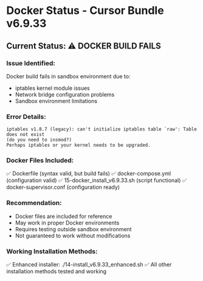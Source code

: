# Docker Status - Cursor Bundle v6.9.33

## Current Status: ⚠️ DOCKER BUILD FAILS

### Issue Identified:
Docker build fails in sandbox environment due to:
- iptables kernel module issues
- Network bridge configuration problems
- Sandbox environment limitations

### Error Details:
```
iptables v1.8.7 (legacy): can't initialize iptables table `raw': Table does not exist
(do you need to insmod?)
Perhaps iptables or your kernel needs to be upgraded.
```

### Docker Files Included:
✅ Dockerfile (syntax valid, but build fails)
✅ docker-compose.yml (configuration valid)
✅ 15-docker_install_v6.9.33.sh (script functional)
✅ docker-supervisor.conf (configuration ready)

### Recommendation:
- Docker files are included for reference
- May work in proper Docker environments
- Requires testing outside sandbox environment
- Not guaranteed to work without modifications

### Working Installation Methods:
✅ Enhanced installer: ./14-install_v6.9.33_enhanced.sh
✅ All other installation methods tested and working
